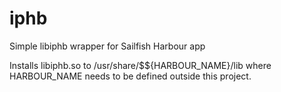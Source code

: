 # iphb
Simple libiphb wrapper for Sailfish Harbour app

Installs libiphb.so to /usr/share/$${HARBOUR_NAME}/lib where HARBOUR_NAME needs to be defined outside this project.
